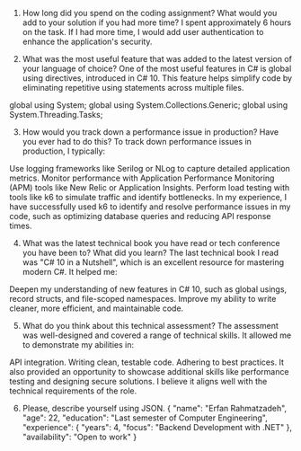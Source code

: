 ﻿1. How long did you spend on the coding assignment? What would you add to your solution if you had more time?
I spent approximately 6 hours on the task. If I had more time, I would add user authentication to enhance the application's security.

2. What was the most useful feature that was added to the latest version of your language of choice?
One of the most useful features in C# is global using directives, introduced in C# 10. This feature helps simplify code by eliminating repetitive using statements across multiple files.

global using System;
global using System.Collections.Generic;
global using System.Threading.Tasks;

3. How would you track down a performance issue in production? Have you ever had to do this?
To track down performance issues in production, I typically:

Use logging frameworks like Serilog or NLog to capture detailed application metrics.
Monitor performance with Application Performance Monitoring (APM) tools like New Relic or Application Insights.
Perform load testing with tools like k6 to simulate traffic and identify bottlenecks.
In my experience, I have successfully used k6 to identify and resolve performance issues in my code, such as optimizing database queries and reducing API response times.


4. What was the latest technical book you have read or tech conference you have been to? What did you learn?
The last technical book I read was "C# 10 in a Nutshell", which is an excellent resource for mastering modern C#. It helped me:

Deepen my understanding of new features in C# 10, such as global usings, record structs, and file-scoped namespaces.
Improve my ability to write cleaner, more efficient, and maintainable code.


5. What do you think about this technical assessment?
The assessment was well-designed and covered a range of technical skills. It allowed me to demonstrate my abilities in:

API integration.
Writing clean, testable code.
Adhering to best practices.
It also provided an opportunity to showcase additional skills like performance testing and designing secure solutions. I believe it aligns well with the technical requirements of the role.

6. Please, describe yourself using JSON.
{
  "name": "Erfan Rahmatzadeh",
  "age": 22,
  "education": "Last semester of Computer Engineering",
  "experience": {
    "years": 4,
    "focus": "Backend Development with .NET"
  },
  "availability": "Open to work"
}